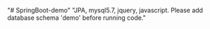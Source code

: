 "# SpringBoot-demo" 
"JPA, mysql5.7, jquery, javascript. Please add database schema 'demo' before running code." 
